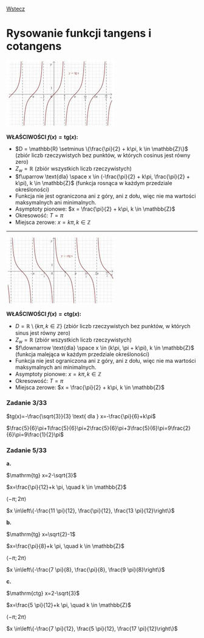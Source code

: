 [Wstecz](../matematyka.md)

# Rysowanie funkcji tangens i cotangens

![](tangensoida.png)

**WŁAŚCIWOŚCI $`f(x)=\mathrm{tg}(x)`$:**

-   $`D = \mathbb{R} \setminus \{\frac{\pi}{2} + k\pi, k \in \mathbb{Z}\}`$ (zbiór liczb rzeczywistych bez punktów, w których cosinus jest równy zero)
-   $`Z_w = \mathbb{R}`$ (zbiór wszystkich liczb rzeczywistych)
-   $`f\uparrow \text{dla} \space x \in (-\frac{\pi}{2} + k\pi, \frac{\pi}{2} + k\pi), k \in \mathbb{Z}`$ (funkcja rosnąca w każdym przedziale określoności)
-   Funkcja nie jest ograniczona ani z góry, ani z dołu, więc nie ma wartości maksymalnych ani minimalnych.
-   Asymptoty pionowe: $`x = \frac{\pi}{2} + k\pi, k \in \mathbb{Z}`$
-   Okresowość: $`T = \pi`$
-   Miejsca zerowe: $`x = k\pi, k \in \mathbb{Z}`$

---

![](cotangensoida.png)

**WŁAŚCIWOŚCI $`f(x)=\mathrm{ctg}(x)`$:**

-   $`D = \mathbb{R} \setminus \{k\pi, k \in \mathbb{Z}\}`$ (zbiór liczb rzeczywistych bez punktów, w których sinus jest równy zero)
-   $`Z_w = \mathbb{R}`$ (zbiór wszystkich liczb rzeczywistych)
-   $`f\downarrow \text{dla} \space x \in (k\pi, \pi + k\pi), k \in \mathbb{Z}`$ (funkcja malejąca w każdym przedziale określoności)
-   Funkcja nie jest ograniczona ani z góry, ani z dołu, więc nie ma wartości maksymalnych ani minimalnych.
-   Asymptoty pionowe: $`x = k\pi, k \in \mathbb{Z}`$
-   Okresowość: $`T = \pi`$
-   Miejsca zerowe: $`x = \frac{\pi}{2} + k\pi, k \in \mathbb{Z}`$

### Zadanie 3/33

$`tg(x)=-\frac{\sqrt{3}}{3} \text{ dla } x=-\frac{\pi}{6}+k\pi`$

$`\frac{5}{6}\pi+1\frac{5}{6}\pi+2\frac{5}{6}\pi+3\frac{5}{6}\pi=9\frac{2}{6}\pi=9\frac{1}{2}\pi`$

### Zadanie 5/33

**a.**

$`\mathrm{tg} x=2-\sqrt{3}`$

$`x=\frac{\pi}{12}+k \pi, \quad k \in \mathbb{Z}`$

$`\langle-\pi ; 2 \pi\rangle`$

$`x \in\left\{-\frac{11 \pi}{12}, \frac{\pi}{12}, \frac{13 \pi}{12}\right\}`$

**b.**

$`\mathrm{tg} x=\sqrt{2}-1`$

$`x=\frac{\pi}{8}+k \pi, \quad k \in \mathbb{Z}`$

$`\langle-\pi ; 2 \pi\rangle`$

$`x \in\left\{-\frac{7 \pi}{8}, \frac{\pi}{8}, \frac{9 \pi}{8}\right\}`$

**c.**

$`\mathrm{ctg} x=2-\sqrt{3}`$

$`x=\frac{5 \pi}{12}+k \pi, \quad k \in \mathbb{Z}`$

$`\langle-\pi ; 2 \pi\rangle`$


$`x \in\left\{-\frac{7 \pi}{12}, \frac{5 \pi}{12}, \frac{17 \pi}{12}\right\}`$
